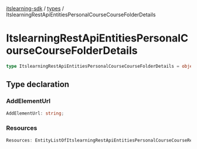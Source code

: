 [itslearning-sdk](../../modules.md) / [types](../index.md) / ItslearningRestApiEntitiesPersonalCourseCourseFolderDetails

# ItslearningRestApiEntitiesPersonalCourseCourseFolderDetails

```ts
type ItslearningRestApiEntitiesPersonalCourseCourseFolderDetails = object;
```

## Type declaration

### AddElementUrl

```ts
AddElementUrl: string;
```

### Resources

```ts
Resources: EntityListOfItslearningRestApiEntitiesPersonalCourseCourseResource;
```
